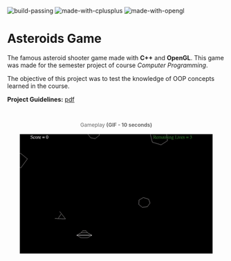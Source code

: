 ![build-passing](https://img.shields.io/badge/Build-passing-success?style=flat-square)
![made-with-cplusplus](https://img.shields.io/badge/Made%20with-C++-informational?style=flat-square)
![made-with-opengl](https://img.shields.io/badge/Made%20with-OpenGL-informational?style=flat-square)

# Asteroids Game

The famous asteroid shooter game made with **C++** and **OpenGL**. This game was made for the semester project of course _Computer Programming_.

The objective of this project was to test the knowledge of OOP concepts learned in the course.

**Project Guidelines:** [pdf](assets/Asteroids.pdf)

<br />

<p align="center" style="font-size:12px;color:dimgray;">Gameplay <strong>(GIF - 10 seconds)</strong>
</p>
<p align="center">
    <img src="assets/gameplay.gif" alt="Asteroids Gameplay"/>
</p>
